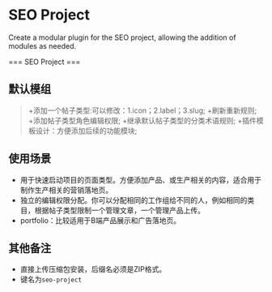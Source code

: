 # SEO Project
Create a modular plugin for the SEO project, allowing the addition of modules as needed.

=== SEO Project ===

## 默认模组
>+添加一个帖子类型:可以修改：1.icon；2.label；3.slug;
>+刷新重新规则;
>+添加帖子类型角色编辑权限;
>+继承默认帖子类型的分类术语规则;
>+插件模板设计：方便添加后续的功能模块;

## 使用场景
* 用于快速启动项目的页面类型。方便添加产品、或生产相关的内容，适合用于制作生产相关的营销落地页。
* 独立的编辑权限分配。你可以分配相同的工作组给不同的人，例如相同的类目，根据帖子类型限制一个管理文章，一个管理产品上传。
* portfolio：比较适用于B端产品展示和广告落地页。


## 其他备注
- 直接上传压缩包安装，后缀名必须是ZIP格式。
- 键名为`seo-project`